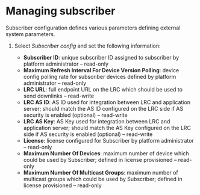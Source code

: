# Managing subscriber

Subscriber configuration defines various parameters defining external 
system parameters.

1.  Select *Subscriber config* and set the following
    information:
    
    -   **Subscriber ID**: unique subscriber ID assigned to subscriber by platform administrator – read-only
    -   **Maximum Refresh Interval For Device Version Polling**: device config polling rate for subscriber devices defined by platform administrator – read-only
    -   **LRC URL**: full endpoint URL on the LRC which should be used to send downlinks – read-write
    -   **LRC AS ID**: AS ID used for integration between LRC and application server; should match the AS ID configured on the LRC side if AS security is enabled (optional) – read-write
    -   **LRC AS Key**: AS Key used for integration between LRC and application server; should match the AS Key configured on the LRC side if AS security is enabled (optional) – read-write
    -   **License**: license configured for Subscriber by platform administrator – read-only
    -   **Maximum Number Of Devices**: maximum number of device which could be used by Subscriber; defined in license provisioned – read-only
    -   **Maximum Number Of Multicast Groups**: maximum number of multicast groups which could be used by Subscriber; defined in license provisioned – read-only
